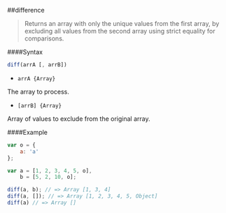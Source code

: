 ##difference
>Returns an array with only the unique values from the first array, by excluding all values from the second array using strict equality for comparisons.

####Syntax
```js
diff(arrA [, arrB])
```

- <code>arrA {Array}</code>

The array to process.

- <code>[arrB] {Array}</code>

Array of values to exclude from the original array.

####Example
```js
var o = {
    a: 'a'
};

var a = [1, 2, 3, 4, 5, o],
    b = [5, 2, 10, o];

diff(a, b); // => Array [1, 3, 4]
diff(a, []); // => Array [1, 2, 3, 4, 5, Object]
diff(a) // => Array []
```